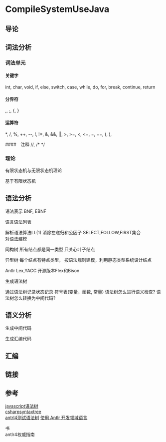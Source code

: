 # CompileSystemUseJava

## 导论

## 词法分析

### 词法单元

#### 关键字
 int, char, void, if, else, switch, case, while, do, for, break, continue, return
 
 #### 分界符
 ,, ;, {, }
 #### 运算符
 *, /, %, ++, --, !, !=, &, &&, ||, >, >=, <, <=, =, ==, (, ), 
 
 ####　注释
 //,  /* */

### 理论
有限状态机与无限状态机理论

基于有限状态机

## 语法分析
语法表示  BNF, EBNF

语言语法列表  


解析语法算法LL(1)  消除左递归和公因子   SELECT,FOLLOW,FIRST集合  
对语法建模

同构树 所有结点都是同一类型  只关心叶子结点

异型树 每个结点有特点类型， 按语法规则建模，利用静态类型系统设计结点

Antlr   Lex,YACC 开源版本Flex和Bison

生成语法树

通过语法树记录状态记录 符号表(变量，函数, 常量)
语法树怎么进行语义检查?
语法树怎么转换为中间代码?

## 语义分析

生成中间代码

生成汇编代码

## 汇编


## 链接

## 参考
[javascript语法树](https://astexplorer.net/)  
[csharpsyntaxtree](https://docs.microsoft.com/en-us/dotnet/api/microsoft.codeanalysis.csharp.csharpsyntaxtree?view=roslyn-dotnet)  
[antrl4测试语法树](https://github.com/antlr/antlr4/blob/master/doc/getting-started.md)
[使用 Antlr 开发领域语言](https://www.ibm.com/developerworks/cn/java/j-lo-antlr/index.html)

书  
antlr4权威指南